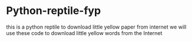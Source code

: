 # Python-reptile-fyp
this is a python reptile to download little yellow paper from internet
we will use these code to download little yellow words from the Internet
